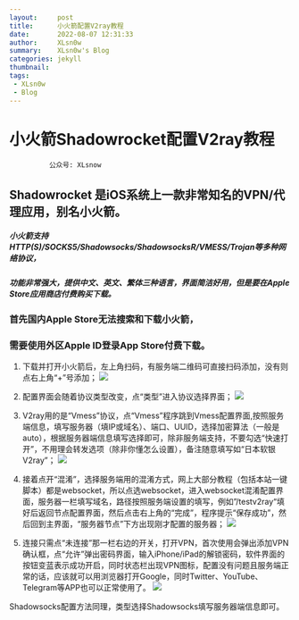 ```yaml
---
layout:     post
title:      小火箭配置V2ray教程
date:       2022-08-07 12:31:33
author:     XLsn0w
summary:    XLsn0w's Blog
categories: jekyll
thumbnail:  
tags:
 - XLsn0w
 - Blog
---
```


# 小火箭Shadowrocket配置V2ray教程
              公众号: XLsnow
              
## Shadowrocket 是iOS系统上一款非常知名的VPN/代理应用，别名小火箭。

##### 小火箭支持HTTP(S)/SOCKS5/Shadowsocks/ShadowsocksR/VMESS/Trojan等多种网络协议，
##### 功能非常强大，提供中文、英文、繁体三种语言，界面简洁好用，但是要在Apple Store应用商店付费购买下载。

### 首先国内Apple Store无法搜索和下载小火箭，
### 需要使用外区Apple ID登录App Store付费下载。

1. 下载并打开小火箭后，左上角扫码，有服务端二维码可直接扫码添加，没有则点右上角“+”号添加；
![](https://github.com/XLsn0w/XLsn0w.github.io/blob/master/Assets/Shadowrocket_1.jpg?raw=true)


2. 配置界面会随着协议类型改变，点“类型”进入协议选择界面；
![](https://github.com/XLsn0w/XLsn0w.github.io/blob/master/Assets/Shadowrocket_2.jpg?raw=true)


3. V2ray用的是“Vmess”协议，点“Vmess”程序跳到Vmess配置界面,按照服务端信息，填写服务器（填IP或域名）、端口、UUID，选择加密算法（一般是auto），根据服务器端信息填写选择即可，除非服务端支持，不要勾选“快速打开”，不用理会转发选项（除非你懂怎么设置），备注随意填写如“日本软银V2ray”；
![](https://github.com/XLsn0w/XLsn0w.github.io/blob/master/Assets/Shadowrocket_3.jpg?raw=true)


4. 接着点开“混淆”，选择服务端用的混淆方式，网上大部分教程（包括本站一键脚本）都是websocket，所以点选websocket，进入websocket混淆配置界面，服务器一栏填写域名，路径按照服务端设置的填写，例如”/testv2ray“填好后返回节点配置界面，然后点击右上角的“完成”，程序提示“保存成功”，然后回到主界面，“服务器节点”下方出现刚才配置的服务器；
![](https://github.com/XLsn0w/XLsn0w.github.io/blob/master/Assets/Shadowrocket_4.jpg?raw=true)


5. 连接只需点“未连接”那一栏右边的开关，打开VPN，首次使用会弹出添加VPN确认框，点“允许”弹出密码界面，输入iPhone/iPad的解锁密码，软件界面的按钮变蓝表示成功开启，同时状态栏出现VPN图标，配置没有问题且服务端正常的话，应该就可以用浏览器打开Google，同时Twitter、YouTube、Telegram等APP也可以正常使用了。
![](https://github.com/XLsn0w/XLsn0w.github.io/blob/master/Assets/Shadowrocket_5.jpg?raw=true)


Shadowsocks配置方法同理，类型选择Shadowsocks填写服务器端信息即可。


[1]: https://xlsn0w.github.io
